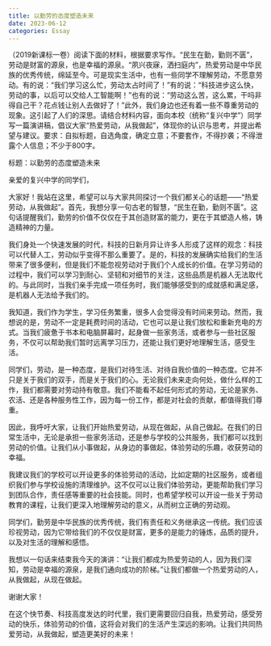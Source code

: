 ```yaml
---
title: 以勤劳的态度塑造未来
date: 2023-06-12
categories: Essay
---
```




（2019新课标一卷）阅读下面的材料，根据要求写作。“民生在勤，勤则不匮”，劳动是财富的源泉，也是幸福的源泉。“夙兴夜寐，洒扫庭内”，热爱劳动是中华民族的优秀传统，绵延至今。可是现实生活中，也有一些同学不理解劳动，不愿意劳动。有的说：“我们学习这么忙，劳动太占时间了！”有的说：“科技进步这么快，劳动的事，以后可以交给人工智能啊！”也有的说：“劳动这么苦，这么累，干吗非得自己干？花点钱让别人去做好了！”此外，我们身边也还有着一些不尊重劳动的现象。这引起了人们的深思。请结合材料内容，面向本校（统称“复兴中学”）同学写一篇演讲稿，倡议大家“热爱劳动，从我做起”，体现你的认识与思考，并提出希望与建议。要求：自拟标题，自选角度，确定立意；不要套作，不得抄袭；不得泄露个人信息；不少于800字。

标题：以勤劳的态度塑造未来

亲爱的复兴中学的同学们，

大家好！我站在这里，希望可以与大家共同探讨一个我们都关心的话题——“热爱劳动，从我做起”。首先，我想分享一句古老的智慧，“民生在勤，勤则不匮”。这句话提醒我们，勤劳的价值不仅仅在于其创造财富的能力，更在于其塑造人格，铸造精神的力量。

我们身处一个快速发展的时代，科技的日新月异让许多人形成了这样的观念：科技可以代替人工，劳动似乎变得不那么重要了。是的，科技的发展确实给我们的生活带来了很多便利，但是我们不能忽视劳动对于我们个人成长的价值。在学习劳动的过程中，我们可以学习到耐心、坚韧和对细节的关注，这些品质是机器人无法取代的。与此同时，当我们亲手完成一项任务时，我们能够感受到的成就感和满足感，是机器人无法给予我们的。

我知道，我们作为学生，学习任务繁重，很多人会觉得没有时间来劳动。然而，我想说的是，劳动不一定是耗费时间的活动，它也可以是让我们放松和重新充电的方式。当我们疲惫于书本和电脑屏幕时，起身做一些家务活，或者参与一些社区服务，不仅可以帮助我们暂时远离学习压力，还能让我们更好地理解生活，感受生活。

同学们，劳动，是一种态度，是我们对待生活、对待自我价值的一种态度。它并不只是关于我们的双手，而是关于我们的心。无论我们未来走向何处，做什么样的工作，我们都需要对劳动持有敬意。我们不能看不起任何形式的劳动，无论是家务、农活、还是各种服务性工作，因为每一份工作，都是对社会的贡献，都值得我们尊重。

因此，我呼吁大家，让我们开始热爱劳动，从现在做起，从自己做起。在我们的日常生活中，无论是承担一些家务活动，还是参与学校的公共服务，我们都可以找到劳动的价值。让我们从小事做起，从身边的事做起，体验劳动的乐趣，收获劳动的幸福。

我建议我们的学校可以开设更多的体验劳动的活动，比如定期的社区服务，或者组织我们参与学校设施的清理维护。这不仅可以让我们体验劳动，更能帮助我们学习到团队合作，责任感等重要的社会技能。同时，也希望学校可以开设一些关于劳动教育的课程，让我们更深入地理解劳动的意义，从而树立正确的劳动观。

同学们，勤劳是中华民族的优秀传统，我们有责任和义务继承这一传统。我们应该珍视劳动，因为它带给我们的不仅仅是财富，更多的是能力的锤炼，品质的提升，以及对生活的理解和感悟。

我想以一句话来结束我今天的演讲：“让我们都成为热爱劳动的人，因为我们深知，劳动是幸福的源泉，是我们通向成功的阶梯。”让我们都做一个热爱劳动的人，从我做起，从现在做起。

谢谢大家！

在这个快节奏、科技高度发达的时代里，我们更需要回归自我，热爱劳动，感受劳动的快乐，体验劳动的价值，这将会对我们的生活产生深远的影响。让我们共同热爱劳动，从我做起，塑造更美好的未来！